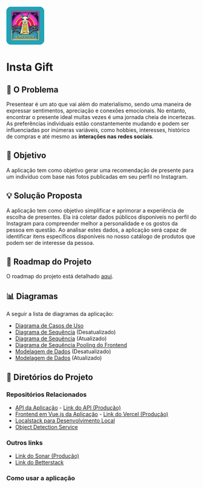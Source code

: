 ![app logo](./assets/small%20rounded%20logo.png)
# Insta Gift

## 🎁 O Problema
Presentear é um ato que vai além do materialismo, sendo uma maneira de expressar sentimentos, apreciação e conexões emocionais. No entanto, encontrar o presente ideal muitas vezes é uma jornada cheia de incertezas. As preferências individuais estão constantemente mudando e podem ser influenciadas por inúmeras variáveis, como hobbies, interesses, histórico de compras e até mesmo as **interações nas redes sociais**.

## 🎯 Objetivo
A aplicação tem como objetivo gerar uma recomendação de presente para um indivíduo com base nas fotos publicadas em seu perfil no Instagram.

## 💡 Solução Proposta
A aplicação tem como objetivo simplificar e aprimorar a experiência de escolha de presentes. Ela irá coletar dados públicos disponíveis no perfil do Instagram para compreender melhor a personalidade e os gostos da pessoa em questão. Ao analisar estes dados, a aplicação será capaz de identificar itens específicos disponíveis no nosso catálogo de produtos que podem ser de interesse da pessoa.

## 🚀 Roadmap do Projeto
O roadmap do projeto está detalhado [aqui](https://github.com/users/Gabukuro/projects/3/views/3).

## 📊 Diagramas
A seguir a lista de diagramas da aplicação:
- [Diagrama de Casos de Uso](./assets/user%20cases%20diagram.drawio.png)
- [Diagrama de Sequência](./assets/sequence%20diagram.drawio.png) (Desatualizado)
- [Diagrama de Sequência](./assets/insta-gift%20sequence%20diagram-Page-5.drawio.png) (Atualizado)
- [Diagrama de Sequência Pooling do Frontend](./assets/insta-gift%20sequence%20diagram-Page-4.drawio.png) 
- [Modelagem de Dados](./assets/data%20model%20diagram.drawio.png) (Desatualizado)
- [Modelagem de Dados](./assets/insta-gift%20sequence%20diagram-data%20model%20diagram.drawio%20(1).png) (Atualizado)

## 📁 Diretórios do Projeto

### Repositórios Relacionados
- [API da Aplicação](https://github.com/Gabukuro/insta-gift-api)  - [Link do API (Produção)](http://3.128.213.201:8000/status)
- [Frontend em Vue.js da Aplicação](https://github.com/Gabukuro/insta-gift-app) - [Link do Vercel (Produção)](https://insta-gift-i5k61f8mb-gabukuro.vercel.app/)
- [Localstack para Desenvolvimento Local](https://github.com/Gabukuro/insta-gift-localstack)
- [Object Detection Service](https://github.com/Gabukuro/object-detection-service)

### Outros links
- [Link do Sonar (Produção)](http://3.140.235.13:9000/)
- [Link do Betterstack](https://uptime.betterstack.com/team/179873/monitors/1588685)

### Como usar a aplicação
